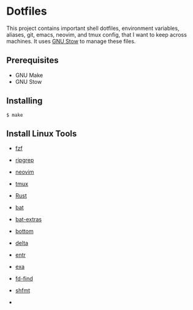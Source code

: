 Dotfiles
========

This project contains important shell dotfiles, environment variables,
aliases, git, emacs, neovim, and tmux config, that I want to keep
across machines. It uses [GNU
Stow](https://www.gnu.org/software/stow/) to manage these files.

## Prerequisites

* GNU Make
* GNU Stow

## Installing

```
$ make
```

## Install Linux Tools

* [fzf](https://github.com/junegunn/fzf)
* [ripgrep](https://github.com/BurntSushi/ripgrep)
* [neovim]()
* [tmux]()

* [Rust](https://www.rust-lang.org/tools/install)
* [bat](https://github.com/sharkdp/bat)
* [bat-extras](https://github.com/eth-p/bat-extras)
* [bottom](https://github.com/clementtsang/bottom)
* [delta](https://github.com/dandavison/delta)
* [entr]()
* [exa](https://github.com/ogham/exa)
* [fd-find](https://github.com/sharkdp/fd)
* [shfmt](https://github.com/mvdan/sh)
* []()
